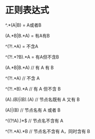# 正则表达式
^.*(A|B) = A或者B

(A.*B|B.*A) = 有A有B

^(?!.*A) = 不含A

^(?!.*?B).*A = 有A但不含B

(A.*B|B.*A)       // 有 A 有 B

^(?!.*A)         // 不含 A

^(?!.*B).*A       // 有 A 但不含 B

(A).*(B)|(B).*(A)     // 节点名既有 A 又有 B

(A)|(B)         // 节点名有 A 或者 B 

^((?!A).)*$       // 节点名不含有 A

^(?!.*A).*B       // 节点名不含有 A，同时含有 B